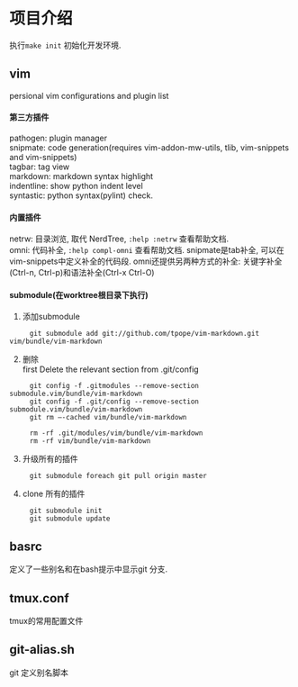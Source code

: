 项目介绍
======  

执行`make init` 初始化开发环境.

## vim

persional vim configurations and plugin list  

#### 第三方插件

pathogen: plugin manager   
snipmate: code generation(requires vim-addon-mw-utils, tlib, vim-snippets and vim-snippets)  
tagbar: tag view  
markdown: markdown syntax highlight  
indentline: show python indent level  
syntastic: python syntax(pylint) check.

#### 内置插件

netrw: 目录浏览, 取代 NerdTree, `:help :netrw` 查看帮助文档.  
omni: 代码补全, `:help compl-omni` 查看帮助文档. snipmate是tab补全, 可以在vim-snippets中定义补全的代码段. omni还提供另两种方式的补全: 关键字补全(Ctrl-n, Ctrl-p)和语法补全(Ctrl-x Ctrl-O)

#### submodule(在worktree根目录下执行)

1. 添加submodule

```
     git submodule add git://github.com/tpope/vim-markdown.git vim/bundle/vim-markdown  
```

2. 删除  
first Delete the relevant section from .git/config

```
     git config -f .gitmodules --remove-section submodule.vim/bundle/vim-markdown  
     git config -f .git/config --remove-section submodule.vim/bundle/vim-markdown  
     git rm –-cached vim/bundle/vim-markdown   

     rm -rf .git/modules/vim/bundle/vim-markdown  
     rm -rf vim/bundle/vim-markdown   
```

3. 升级所有的插件

```
     git submodule foreach git pull origin master
```

4. clone 所有的插件

```
     git submodule init  
     git submodule update
```

## basrc 

定义了一些别名和在bash提示中显示git 分支.

## tmux.conf

tmux的常用配置文件

## git-alias.sh

git 定义别名脚本
